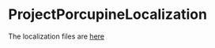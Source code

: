 # ProjectPorcupineLocalization
The localization files are [here](https://github.com/QuiZr/ProjectPorcupineLocalization/tree/Someone_will_come_up_with_a_proper_naming_scheme_later)
